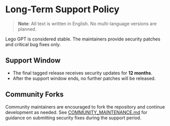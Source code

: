 # Long-Term Support Policy

> **Note**: All text is written in English. No multi-language versions are planned.

Lego GPT is considered stable. The maintainers provide security patches and critical bug fixes only.

## Support Window
* The final tagged release receives security updates for **12 months**.
* After the support window ends, no further patches will be released.

## Community Forks
Community maintainers are encouraged to fork the repository and continue development as needed. See [COMMUNITY_MAINTENANCE.md](COMMUNITY_MAINTENANCE.md) for guidance on submitting security fixes during the support period.
